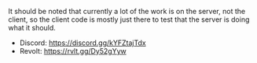 It should be noted that currently a lot of the work is on the server, not the client, so the client code is mostly just
there to test that the server is doing what it should.

- Discord: https://discord.gg/kYFZtajTdx
- Revolt: https://rvlt.gg/Dy52gYyw

